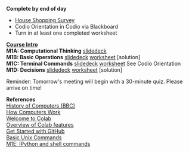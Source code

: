 <b>Complete by end of day</b>
- [House Shopping Survey](https://forms.gle/QxfeNCZ5Dzr9hnyv5)  
- Codio Orientation in Codio via Blackboard
- Turn in at least one completed worksheet  

<b>[Course Intro](https://www.dropbox.com/scl/fi/okkb1zv34w1ozt6wy5ov0/M1-Intro-to-Python-Bootcamp.pptx?rlkey=mmm133xrbqh8rl55jtsgp2km1&dl=0)</b>  
<b>M1A: Computational Thinking</b> [slidedeck](https://www.dropbox.com/scl/fi/r9dy5uxo6k1pdhhd265cm/M1A-Computational-Thinking.pptx?rlkey=sa21iqlgf5uhubdm4hcvt7jjr&dl=0)  
<b>M1B: Basic Operations</b> [slidedeck](https://www.dropbox.com/scl/fi/kvp6c3h14j2v5pvl7781m/M1B-Basic-Operations.pptx?rlkey=dbpc72yb0ueswbx69f588ktkg&dl=0) [worksheet](https://docs.google.com/document/d/1Hx9fHxG1vasVJG-TYQiyShAaOzE5IyRbfJQNMZIbnKU/edit?usp=sharing) [solution]  
<b>M1C: Terminal Commands</b> [slidedeck](https://www.dropbox.com/scl/fi/km4voura9piyen5gxz962/M1C-Terminal-Commands.pptx?rlkey=0k816ij42hfbbeh80uo6o3vdu&dl=0) [worksheet](https://docs.google.com/document/d/1Gme747a63KBtF7q6vGRdcs4xDAKJKSKX-Z5TzUe7OTY/edit?usp=sharing) See Codio Orientation   
<b>M1D: Decisions</b> [slidedeck](https://tinyurl.com/36xhdhe2) [worksheet](https://docs.google.com/document/d/1ekhwZfbuc0faKWq754BS753Zjgo4XBcSyIpXqpsDLvU/edit?usp=sharing) [solution]  

Reminder: Tomorrow's meeting will begin with a 30-minute quiz. Please arrive on time!  

<b>References</b>  
[History of Computers (BBC)](https://www.youtube.com/watch?v=6dME3wgaQpM&list=PL1331A4548513EA81)  
[How Computers Work](https://youtube.com/playlist?list=PLzdnOPI1iJNcsRwJhvksEo1tJqjIqWbN-&si=vFbHVlC_O4rsyYdn)  
[Welcome to Colab](https://colab.research.google.com/drive/https:/colab.research.google.com/drive/1LfDI7cDOmnbsYAfwqu9l4h3FQSG8dJrz)  
[Overview of Colab features](https://colab.research.google.com/notebooks/basic_features_overview.ipynb)  
[Get Started with GitHub](https://docs.github.com/en/get-started/start-your-journey)  
[Basic Unix Commands](https://www.unixtutorial.org/basic-unix-commands)  
[M1E: IPython and shell commands](https://colab.research.google.com/github/jakevdp/PythonDataScienceHandbook/blob/master/notebooks/01.05-IPython-And-Shell-Commands.ipynb#scrollTo=7eLVuNG2znHZ)  

